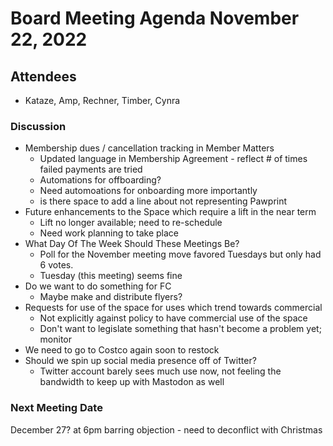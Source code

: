 # Board Meeting Agenda November 22, 2022

## Attendees
- Kataze, Amp, Rechner, Timber, Cynra

### Discussion
- Membership dues / cancellation tracking in Member Matters
  - Updated language in Membership Agreement - reflect # of times failed payments are tried 
  - Automations for offboarding?
  - Need automoations for onboarding more importantly 
  - is there space to add a line about not representing Pawprint 
- Future enhancements to the Space which require a lift in the near term
  - Lift no longer available; need to re-schedule
  - Need work planning to take place
- What Day Of The Week Should These Meetings Be?
  - Poll for the November meeting move favored Tuesdays but only had 6 votes.
  - Tuesday (this meeting) seems fine 
- Do we want to do something for FC
  - Maybe make and distribute flyers? 
- Requests for use of the space for uses which trend towards commercial
  - Not explicitly against policy to have commercial use of the space
  - Don't want to legislate something that hasn't become a problem yet; monitor
- We need to go to Costco again soon to restock
- Should we spin up social media presence off of Twitter?
  - Twitter account barely sees much use now, not feeling the bandwidth to keep up with Mastodon as well



### Next Meeting Date
December 27? at 6pm barring objection - need to deconflict with Christmas
